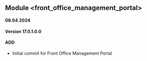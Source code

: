 ## Module <front_office_management_portal>

#### 08.04.2024
#### Version 17.0.1.0.0
#### ADD
- Initial commit for Front Office Management Portal
